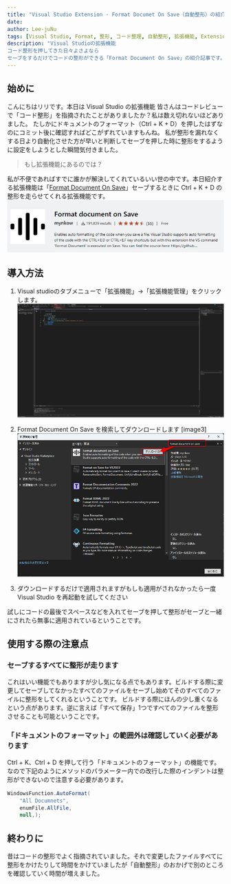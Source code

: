 ```yaml
---
title: "Visual Studio Extension - Format Documet On Save（自動整形）の紹介"
date: 
author: Lee-juNu
tags: [Visual Studio, Format, 整形, コード整理, 自動整形, 拡張機能, Extension ]
description: "Visual Studioの拡張機能
コード整形を押してきた日々よさよなら
セーブをするだけでコードの整形ができる「Format Document On Save」の紹介記事です。"
---
```


## 始めに
こんにちはリリです。本日は Visual Studio の拡張機能
皆さんはコードレビューで「コード整形」を指摘されたことがありましたか？私は数え切れないほどありました。
たしかにドキュメントのフォーマット（Ctrl + K + D）を押したはずなのにコミット後に確認すればどこがずれていますもんね。
私が整形を漏れなくする日より自動化させた方が早いと判断してセーブを押した時に整形をするように設定をしようとした瞬間気付きました。

> もし拡張機能にあるのでは？

私が不便であればすでに誰かが解決してくれているいい世の中です。本日紹介する拡張機能は「[Format Document On Save](https://marketplace.visualstudio.com/items?itemName=mynkow.FormatdocumentonSave)」セーブするときに Ctrl + K + D の整形を走らせてくれる拡張機能です。
![Format Document On Save](images/AutoFormat01.png)


## 導入方法
1. Visual studioのタブメニューで「拡張機能」→「拡張機能管理」をクリックします。
![拡張機能の追加メニュー](images/AutoFormat02.png)

2. Format Document On Save を検索してダウンロードします
[image3]
![Format document On Save のダウンロード](images/AutoFormat03.png)

3. ダウンロードするだけで適用されますがもしも適用がされなかったら一度 Visual Studio を再起動を試してください

試しにコードの最後でスペースなどを入れてセーブを押して整形がセーブと一緒にされたら無事に適用されているということです。

## 使用する際の注意点

### セーブするすべてに整形が走ります

これはいい機能でもありますが少し気になる点でもあります。ビルドする際に変更してセーブしてなかったすべてのファイルをセーブし始めてそのすべてのファイルに整形をしてくれるということです。
ビルドする際にほんの少し重くなるという点があります。逆に言えば「すべて保存」1つですべてのファイルを整形させることも可能ということです。


### 「ドキュメントのフォーマット」の範囲外は確認していく必要があります

Ctrl + K、Ctrl + D を押して行う「ドキュメントのフォーマット」の機能です。
なので下記のようにメソッドのパラメーター内での改行した際のインデントは整形ができないので注意する必要があります。

```:title=整形ができない.cs
WindowsFunction.AutoFormat(
    "All Documnets",
    enumFile.AllFile,
    null,);
```

## 終わりに

昔はコードの整形でよく指摘されていました。それで変更したファイルすべてに整形をかけたりして時間をかけていましたが「自動整形」のおかげで別のところを確認していく時間が増えました。

